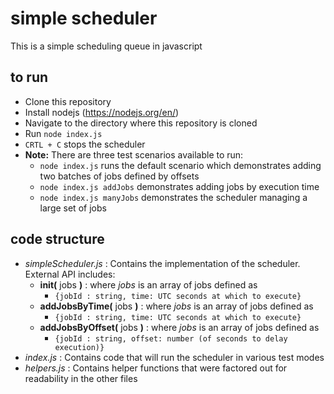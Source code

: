 # simple scheduler
This is a simple scheduling queue in javascript


## to run
- Clone this repository
- Install nodejs (https://nodejs.org/en/)
- Navigate to the directory where this repository is cloned
- Run ```node index.js```
- ```CRTL + C``` stops the scheduler
- **Note:** There are three test scenarios available to run:
  - ```node index.js``` runs the default scenario which demonstrates adding two batches of jobs defined by offsets
  - ```node index.js addJobs``` demonstrates adding jobs by execution time
  - ```node index.js manyJobs``` demonstrates the scheduler managing a large set of jobs


## code structure
- *simpleScheduler.js* : Contains the implementation of the scheduler.  External API includes:
  - **init(** jobs **)** : where *jobs* is an array of jobs defined as
    - ```{jobId : string, time: UTC seconds at which to execute}```
  - **addJobsByTime(** jobs **)** : where *jobs* is an array of jobs defined as
    - ```{jobId : string, time: UTC seconds at which to execute}```
  - **addJobsByOffset(** jobs **)** : where *jobs* is an array of jobs defined as
    - ```{jobId : string, offset: number (of seconds to delay execution)}```
- *index.js* : Contains code that will run the scheduler in various test modes
- *helpers.js* : Contains helper functions that were factored out for readability in the other files
